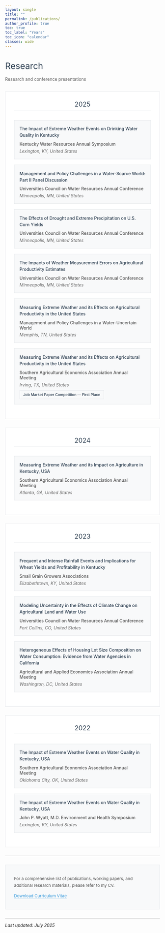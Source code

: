 ```yaml
---
layout: single
title: ""
permalink: /publications/
author_profile: true
toc: true
toc_label: "Years"
toc_icon: "calendar"
classes: wide
---
```


<h1 style="font-size: 2em; font-weight: 400; color: #2c3e50; margin-bottom: 0.5em;">Research</h1>
<p style="color: #666; margin-bottom: 2em; line-height: 1.7;">Research and conference presentations</p>

<style>

.year-section {
  margin: 2em 0;
  background: white;
  padding: 2em;
  border: 1px solid #e1e4e8;
}

.year-header {
  color: #2c3e50;
  font-size: 1.5em;
  font-weight: 400;
  margin-bottom: 1.5em;
  padding-bottom: 0.3em;
  border-bottom: 1px solid #e1e4e8;
  text-align: center;
}

.presentation-item {
  margin: 1.3em 0;
  padding: 1.2em;
  background: #f8f9fa;
  border: 1px solid #e1e4e8;
}

.presentation-title {
  font-weight: 500;
  color: #2c3e50;
  margin-bottom: 0.7em;
  line-height: 1.5;
}

.conference-info {
  color: #555;
  margin-bottom: 0.4em;
  font-weight: 500;
}

.conference-location {
  color: #666;
  font-style: italic;
}

.award-highlight {
  margin-top: 0.7em;
  padding: 0.4em 0.8em;
  background: #f8f9fa;
  border: 1px solid #e1e4e8;
  display: inline-block;
}

.award-text {
  color: #2c3e50;
  font-weight: 500;
  font-size: 0.85em;
}

.cv-link-section {
  background-color: #f8f9fa;
  padding: 1.5em 2em;
  text-align: left;
  margin: 2em 0;
  border: 1px solid #e1e4e8;
}

.cv-link-section p {
  line-height: 1.6;
  color: #555;
  font-size: 0.95em;
  margin-bottom: 0.8em;
}

.cv-link-section a {
  color: #3498db;
  text-decoration: none;
  border-bottom: 1px solid rgba(52, 152, 219, 0.3);
  transition: border-color 0.2s ease;
}

.cv-link-section a:hover {
  border-bottom-color: #3498db;
}

@media (max-width: 768px) {
  .year-section { padding: 1.5em; }
  .presentation-item { padding: 1em; }
}
</style>

<div class="year-section">
  <div class="year-header">2025</div>
  
  <div class="presentation-item">
    <div class="presentation-title">The Impact of Extreme Weather Events on Drinking Water Quality in Kentucky</div>
    <div class="conference-info">Kentucky Water Resources Annual Symposium</div>
    <div class="conference-location">Lexington, KY, United States</div>
  </div>
  
  <div class="presentation-item">
    <div class="presentation-title">Management and Policy Challenges in a Water-Scarce World: Part II Panel Discussion</div>
    <div class="conference-info">Universities Council on Water Resources Annual Conference</div>
    <div class="conference-location">Minneapolis, MN, United States</div>
  </div>

  <div class="presentation-item">
    <div class="presentation-title">The Effects of Drought and Extreme Precipitation on U.S. Corn Yields</div>
    <div class="conference-info">Universities Council on Water Resources Annual Conference</div>
    <div class="conference-location">Minneapolis, MN, United States</div>
  </div>

  <div class="presentation-item">
    <div class="presentation-title">The Impacts of Weather Measurement Errors on Agricultural Productivity Estimates</div>
    <div class="conference-info">Universities Council on Water Resources Annual Conference</div>
    <div class="conference-location">Minneapolis, MN, United States</div>
  </div>

  <div class="presentation-item">
    <div class="presentation-title">Measuring Extreme Weather and its Effects on Agricultural Productivity in the United States</div>
    <div class="conference-info">Management and Policy Challenges in a Water-Uncertain World</div>
    <div class="conference-location">Memphis, TN, United States</div>
  </div>

  <div class="presentation-item">
    <div class="presentation-title">Measuring Extreme Weather and its Effects on Agricultural Productivity in the United States</div>
    <div class="conference-info">Southern Agricultural Economics Association Annual Meeting</div>
    <div class="conference-location">Irving, TX, United States</div>
    <div class="award-highlight">
      <div class="award-text">Job Market Paper Competition — First Place</div>
    </div>
  </div>
</div>

<div class="year-section">
  <div class="year-header">2024</div>

  <div class="presentation-item">
    <div class="presentation-title">Measuring Extreme Weather and its Impact on Agriculture in Kentucky, USA</div>
    <div class="conference-info">Southern Agricultural Economics Association Annual Meeting</div>
    <div class="conference-location">Atlanta, GA, United States</div>
  </div>
</div>

<div class="year-section">
  <div class="year-header">2023</div>

  <div class="presentation-item">
    <div class="presentation-title">Frequent and Intense Rainfall Events and Implications for Wheat Yields and Profitability in Kentucky</div>
    <div class="conference-info">Small Grain Growers Associations</div>
    <div class="conference-location">Elizabethtown, KY, United States</div>
  </div>

  <div class="presentation-item">
    <div class="presentation-title">Modeling Uncertainty in the Effects of Climate Change on Agricultural Land and Water Use</div>
    <div class="conference-info">Universities Council on Water Resources Annual Conference</div>
    <div class="conference-location">Fort Collins, CO, United States</div>
  </div>

  <div class="presentation-item">
    <div class="presentation-title">Heterogeneous Effects of Housing Lot Size Composition on Water Consumption: Evidence from Water Agencies in California</div>
    <div class="conference-info">Agricultural and Applied Economics Association Annual Meeting</div>
    <div class="conference-location">Washington, DC, United States</div>
  </div>
</div>

<div class="year-section">
  <div class="year-header">2022</div>

  <div class="presentation-item">
    <div class="presentation-title">The Impact of Extreme Weather Events on Water Quality in Kentucky, USA</div>
    <div class="conference-info">Southern Agricultural Economics Association Annual Meeting</div>
    <div class="conference-location">Oklahoma City, OK, United States</div>
  </div>

  <div class="presentation-item">
    <div class="presentation-title">The Impact of Extreme Weather Events on Water Quality in Kentucky, USA</div>
    <div class="conference-info">John P. Wyatt, M.D. Environment and Health Symposium</div>
    <div class="conference-location">Lexington, KY, United States</div>
  </div>
</div>

---

<div class="cv-link-section">
  <p>For a comprehensive list of publications, working papers, and additional research materials, please refer to my CV.</p>
  <p>
    <a href="https://www.dropbox.com/scl/fi/dg5av3wwf383md7k1zii7/CV_INAM.pdf?rlkey=wsxymxlp8uyq11aywruu777p7&st=dyapsirb&dl=0" target="_blank">Download Curriculum Vitae</a>
  </p>
</div>

---

*Last updated: July 2025*
